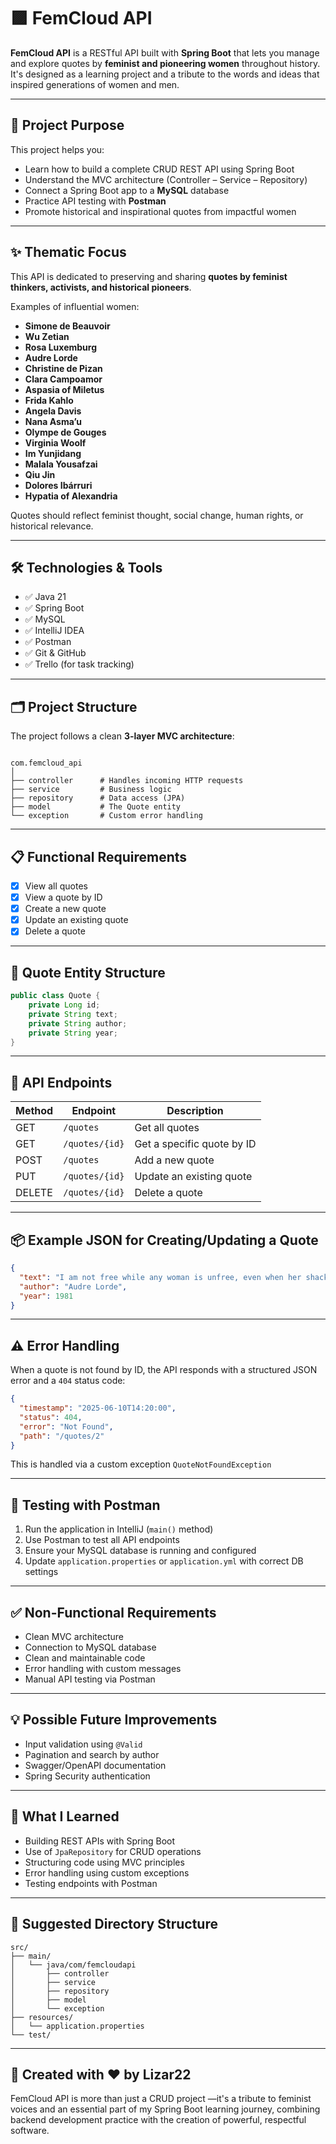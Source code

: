 # 🟪 FemCloud API

**FemCloud API** is a RESTful API built with **Spring Boot** that lets you manage and explore
quotes by **feminist and pioneering women** throughout history. It's designed as a learning
project and a tribute to the words and ideas that inspired generations of women and men.

---

## 🚀 Project Purpose

This project helps you:

- Learn how to build a complete CRUD REST API using Spring Boot
- Understand the MVC architecture (Controller – Service – Repository)
- Connect a Spring Boot app to a **MySQL** database
- Practice API testing with **Postman**
- Promote historical and inspirational quotes from impactful women

---

## ✨ Thematic Focus

This API is dedicated to preserving and sharing **quotes by feminist thinkers, activists, and
historical pioneers**.

Examples of influential women:

- **Simone de Beauvoir**
- **Wu Zetian**
- **Rosa Luxemburg**
- **Audre Lorde**
- **Christine de Pizan**
- **Clara Campoamor**
- **Aspasia of Miletus**
- **Frida Kahlo**
- **Angela Davis**
- **Nana Asma’u**
- **Olympe de Gouges**
- **Virginia Woolf**
- **Im Yunjidang**
- **Malala Yousafzai**
- **Qiu Jin**
- **Dolores Ibárruri**
- **Hypatia of Alexandria**

Quotes should reflect feminist thought, social change, human rights, or historical relevance.

---

## 🛠️ Technologies & Tools

- ✅ Java 21
- ✅ Spring Boot
- ✅ MySQL
- ✅ IntelliJ IDEA
- ✅ Postman
- ✅ Git & GitHub
- ✅ Trello (for task tracking)

---

## 🗂️ Project Structure

The project follows a clean **3-layer MVC architecture**:

```

com.femcloud_api
│
├── controller      # Handles incoming HTTP requests
├── service         # Business logic
├── repository      # Data access (JPA)
├── model           # The Quote entity
└── exception       # Custom error handling

````

---

## 📋 Functional Requirements

- [x] View all quotes
- [x] View a quote by ID
- [x] Create a new quote
- [x] Update an existing quote
- [x] Delete a quote

---

## 🧾 Quote Entity Structure

```java
public class Quote {
    private Long id;
    private String text;
    private String author;
    private String year;
}
````

---

## 🔌 API Endpoints

| Method | Endpoint       | Description                |
| ------ | -------------- | -------------------------- |
| GET    | `/quotes`      | Get all quotes             |
| GET    | `/quotes/{id}` | Get a specific quote by ID |
| POST   | `/quotes`      | Add a new quote            |
| PUT    | `/quotes/{id}` | Update an existing quote   |
| DELETE | `/quotes/{id}` | Delete a quote             |

---

## 📦 Example JSON for Creating/Updating a Quote

```json
{
  "text": "I am not free while any woman is unfree, even when her shackles are very different from my own.",
  "author": "Audre Lorde",
  "year": 1981
}
```

---

## ⚠️ Error Handling

When a quote is not found by ID, the API responds with a structured JSON error and a `404` status code:

```json
{
  "timestamp": "2025-06-10T14:20:00",
  "status": 404,
  "error": "Not Found",
  "path": "/quotes/2"
}
```

This is handled via a custom exception `QuoteNotFoundException`

---

## 🧪 Testing with Postman

1. Run the application in IntelliJ (`main()` method)
2. Use Postman to test all API endpoints
3. Ensure your MySQL database is running and configured
4. Update `application.properties` or `application.yml` with correct DB settings

---

## ✅ Non-Functional Requirements

* Clean MVC architecture
* Connection to MySQL database
* Clean and maintainable code
* Error handling with custom messages
* Manual API testing via Postman

---

## 💡 Possible Future Improvements

* Input validation using `@Valid`
* Pagination and search by author
* Swagger/OpenAPI documentation
* Spring Security authentication

---

## 🧠 What I Learned

* Building REST APIs with Spring Boot
* Use of `JpaRepository` for CRUD operations
* Structuring code using MVC principles
* Error handling using custom exceptions
* Testing endpoints with Postman

---

## 📁 Suggested Directory Structure

```
src/
├── main/
│   └── java/com/femcloudapi
│       ├── controller
│       ├── service
│       ├── repository
│       ├── model
│       └── exception
├── resources/
│   └── application.properties
└── test/
```

---

## 🙌 Created with ❤️ by Lizar22

FemCloud API is more than just a CRUD project —it's a tribute to feminist voices and an essential
part of my Spring Boot learning journey, combining backend development practice with the creation
of powerful, respectful software.

